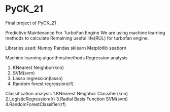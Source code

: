 # PyCK_21
Final project of PyCK_21


Predictive Maintenance For TurboFan Engine
We are using machine learning methods to calculate Remaining useful life(RUL) for turbofan engine.

Libraries used:
Numpy
Pandas
sklearn
Matplotlib
seaborn


Machine learning algorithms/methods
Regression analysis
  1.  KNearest Neighbor(knn)
  2.  SVM(svm)
  3.  Lasso regression(lasso)
  4.  Random forest regression(rf)

Classification analysis
  1.KNearest Neighbor Classifier(knn)
  2.LogisticRegression(lr)
  3.Radial Basis Function SVM(svm)
  4.RandomForestClassifier(rf)




